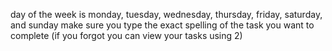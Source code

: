 day of the week is monday, tuesday, wednesday, thursday, friday, saturday, and sunday
make sure you type the exact spelling of the task you want to complete (if you forgot you can view your tasks using 2)